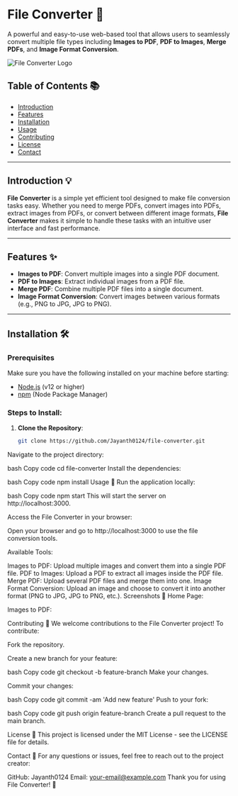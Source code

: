# File Converter 🎉

A powerful and easy-to-use web-based tool that allows users to seamlessly convert multiple file types including **Images to PDF**, **PDF to Images**, **Merge PDFs**, and **Image Format Conversion**.

![File Converter Logo](https://your-image-link.com/logo.png)  <!-- Add your logo or an image here -->

## Table of Contents 📚

- [Introduction](#introduction)
- [Features](#features)
- [Installation](#installation)
- [Usage](#usage)
- [Contributing](#contributing)
- [License](#license)
- [Contact](#contact)

---

## Introduction 💡

**File Converter** is a simple yet efficient tool designed to make file conversion tasks easy. Whether you need to merge PDFs, convert images into PDFs, extract images from PDFs, or convert between different image formats, **File Converter** makes it simple to handle these tasks with an intuitive user interface and fast performance.

---

## Features ✨

- **Images to PDF**: Convert multiple images into a single PDF document.
- **PDF to Images**: Extract individual images from a PDF file.
- **Merge PDF**: Combine multiple PDF files into a single document.
- **Image Format Conversion**: Convert images between various formats (e.g., PNG to JPG, JPG to PNG).

---

## Installation 🛠️

### Prerequisites

Make sure you have the following installed on your machine before starting:

- [Node.js](https://nodejs.org/en/) (v12 or higher)
- [npm](https://www.npmjs.com/) (Node Package Manager)

### Steps to Install:

1. **Clone the Repository**:

   ```bash
   git clone https://github.com/Jayanth0124/file-converter.git
Navigate to the project directory:

bash
Copy code
cd file-converter
Install the dependencies:

bash
Copy code
npm install
Usage 🚀
Run the application locally:

bash
Copy code
npm start
This will start the server on http://localhost:3000.

Access the File Converter in your browser:

Open your browser and go to http://localhost:3000 to use the file conversion tools.

Available Tools:

Images to PDF: Upload multiple images and convert them into a single PDF file.
PDF to Images: Upload a PDF to extract all images inside the PDF file.
Merge PDF: Upload several PDF files and merge them into one.
Image Format Conversion: Upload an image and choose to convert it into another format (PNG to JPG, JPG to PNG, etc.).
Screenshots 📸
Home Page:

Images to PDF:

Contributing 🤝
We welcome contributions to the File Converter project! To contribute:

Fork the repository.

Create a new branch for your feature:

bash
Copy code
git checkout -b feature-branch
Make your changes.

Commit your changes:

bash
Copy code
git commit -am 'Add new feature'
Push to your fork:

bash
Copy code
git push origin feature-branch
Create a pull request to the main branch.

License 📜
This project is licensed under the MIT License - see the LICENSE file for details.

Contact 📧
For any questions or issues, feel free to reach out to the project creator:

GitHub: Jayanth0124
Email: your-email@example.com
Thank you for using File Converter! 🙌
